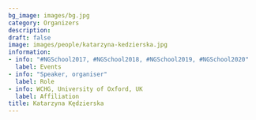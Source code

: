 ```yaml
---
bg_image: images/bg.jpg
category: Organizers
description: 
draft: false
image: images/people/katarzyna-kedzierska.jpg
information:
- info: "#NGSchool2017, #NGSchool2018, #NGSchool2019, #NGSchool2020"
  label: Events
- info: "Speaker, organiser"
  label: Role
- info: WCHG, University of Oxford, UK
  label: Affiliation
title: Katarzyna Kędzierska
---
```

